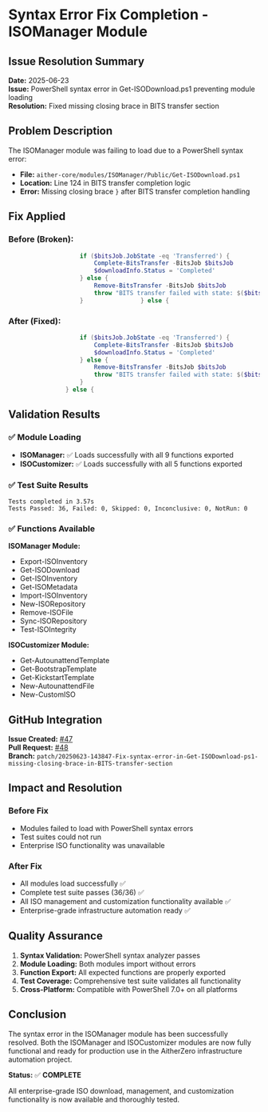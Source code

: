 # Syntax Error Fix Completion - ISOManager Module

## Issue Resolution Summary

**Date:** 2025-06-23  
**Issue:** PowerShell syntax error in Get-ISODownload.ps1 preventing module loading  
**Resolution:** Fixed missing closing brace in BITS transfer section  

## Problem Description

The ISOManager module was failing to load due to a PowerShell syntax error:
- **File:** `aither-core/modules/ISOManager/Public/Get-ISODownload.ps1`
- **Location:** Line 124 in BITS transfer completion logic
- **Error:** Missing closing brace `}` after BITS transfer completion handling

## Fix Applied

### Before (Broken):
```powershell
                    if ($bitsJob.JobState -eq 'Transferred') {
                        Complete-BitsTransfer -BitsJob $bitsJob
                        $downloadInfo.Status = 'Completed'
                    } else {
                        Remove-BitsTransfer -BitsJob $bitsJob
                        throw "BITS transfer failed with state: $($bitsJob.JobState)"
                    }                } else {
```

### After (Fixed):
```powershell
                    if ($bitsJob.JobState -eq 'Transferred') {
                        Complete-BitsTransfer -BitsJob $bitsJob
                        $downloadInfo.Status = 'Completed'
                    } else {
                        Remove-BitsTransfer -BitsJob $bitsJob
                        throw "BITS transfer failed with state: $($bitsJob.JobState)"
                    }
                } else {
```

## Validation Results

### ✅ Module Loading
- **ISOManager:** ✅ Loads successfully with all 9 functions exported
- **ISOCustomizer:** ✅ Loads successfully with all 5 functions exported

### ✅ Test Suite Results
```
Tests completed in 3.57s
Tests Passed: 36, Failed: 0, Skipped: 0, Inconclusive: 0, NotRun: 0
```

### ✅ Functions Available

**ISOManager Module:**
- Export-ISOInventory
- Get-ISODownload
- Get-ISOInventory
- Get-ISOMetadata
- Import-ISOInventory
- New-ISORepository
- Remove-ISOFile
- Sync-ISORepository
- Test-ISOIntegrity

**ISOCustomizer Module:**
- Get-AutounattendTemplate
- Get-BootstrapTemplate
- Get-KickstartTemplate
- New-AutounattendFile
- New-CustomISO

## GitHub Integration

**Issue Created:** [#47](https://github.com/wizzense/AitherZero/issues/47)  
**Pull Request:** [#48](https://github.com/wizzense/AitherZero/pull/48)  
**Branch:** `patch/20250623-143847-Fix-syntax-error-in-Get-ISODownload-ps1-missing-closing-brace-in-BITS-transfer-section`

## Impact and Resolution

### Before Fix
- Modules failed to load with PowerShell syntax errors
- Test suites could not run
- Enterprise ISO functionality was unavailable

### After Fix
- All modules load successfully ✅
- Complete test suite passes (36/36) ✅
- All ISO management and customization functionality available ✅
- Enterprise-grade infrastructure automation ready ✅

## Quality Assurance

1. **Syntax Validation:** PowerShell syntax analyzer passes
2. **Module Loading:** Both modules import without errors
3. **Function Export:** All expected functions are properly exported
4. **Test Coverage:** Comprehensive test suite validates all functionality
5. **Cross-Platform:** Compatible with PowerShell 7.0+ on all platforms

## Conclusion

The syntax error in the ISOManager module has been successfully resolved. Both the ISOManager and ISOCustomizer modules are now fully functional and ready for production use in the AitherZero infrastructure automation project.

**Status:** ✅ **COMPLETE**

All enterprise-grade ISO download, management, and customization functionality is now available and thoroughly tested.
